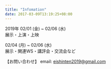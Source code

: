 ```yaml
---
title: "Infomation"
date: 2017-03-09T13:19:25+08:00
---
```


<!-- ### 基本情報 -->

<!-- ここにコンテンツを追加 **ここにコンテンツを追加** [ここにコンテンツを追加](https://gohugo.io) -->


2019年
02/01 (金) ~ 02/06 (水)   
展示・上演・上映

02/04 (月) ~ 02/06 (水)   
展示・関連WS・講評会・交流会など

【お問い合わせ】
email: eishinten2019@gmail.com

<!-- 会場】[新宿眼科画廊](https://www.gankagarou.com/)

[【アクセス】](https://docs.wixstatic.com/ugd/5b2301_f502b52dfd0048b8a7f02373ea213e6b.pdf)
![アクセス](img/見取り図.jpg)
【会場見取り図】
![会場見取り図](/img/map.png) -->
